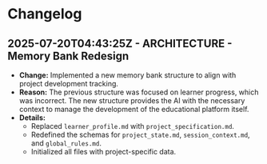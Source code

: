 # Changelog

## 2025-07-20T04:43:25Z - ARCHITECTURE - Memory Bank Redesign

- **Change:** Implemented a new memory bank structure to align with project development tracking.
- **Reason:** The previous structure was focused on learner progress, which was incorrect. The new structure provides the AI with the necessary context to manage the development of the educational platform itself.
- **Details:**
    - Replaced `learner_profile.md` with `project_specification.md`.
    - Redefined the schemas for `project_state.md`, `session_context.md`, and `global_rules.md`.
    - Initialized all files with project-specific data.